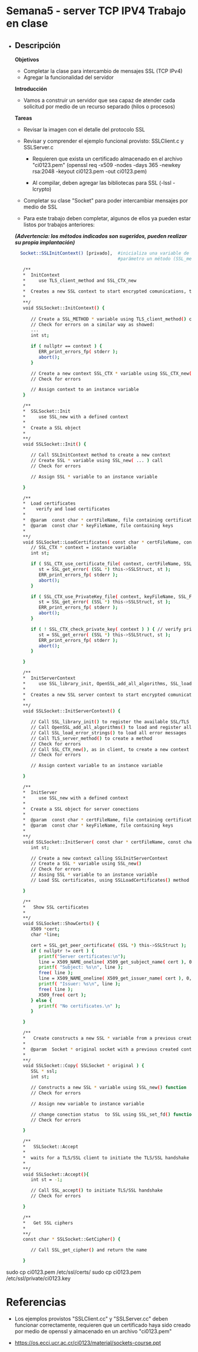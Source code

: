 # Semana5 - server TCP IPV4 Trabajo en clase
  - ## Descripción 
 
    **Objetivos**
      - Completar la clase para intercambio de mensajes SSL (TCP IPv4)
      - Agregar la funcionalidad del servidor

    **Introducción**
      - Vamos a construir un servidor que sea capaz de atender cada solicitud por medio de un recurso separado (hilos o procesos)

    **Tareas**
      - Revisar la imagen con el detalle del protocolo SSL

      - Revisar y comprender el ejemplo funcional provisto: SSLClient.c y SSLServer.c
         - Requieren que exista un certificado almacenado en el archivo "ci0123.pem"
         (openssl req -x509 -nodes -days 365 -newkey rsa:2048 -keyout ci0123.pem -out ci0123.pem)

         - Al compilar, deben agregar las bibliotecas para SSL (-lssl -lcrypto)

      - Completar su clase "Socket" para poder intercambiar mensajes por medio de SSL

      - Para este trabajo deben completar, algunos de ellos ya pueden estar listos por trabajos anteriores:

     ***(Advertencia: los métodos indicados son sugeridos, pueden realizar su propia implantación)***

      ```bash
        Socket::SSLInitContext() [privado],  #inicializa una variable de instancia con el método SSL_CTX_new, la que recibe como
                                             #parámetro un método (SSL_method inicializado con TLS_client_method())
      ```
      ```bash
         /**
         *  InitContext
         *     use TLS_client_method and SSL_CTX_new
         *
         *  Creates a new SSL context to start encrypted comunications, this context is stored in class instance
         *
         **/
         void SSLSocket::InitContext() {
            
            // Create a SSL_METHOD * variable using TLS_client_method() call
            // Check for errors on a similar way as showed:
            ...
            int st;

            if ( nullptr == context ) {
               ERR_print_errors_fp( stderr );
               abort();
            }

            // Create a new context SSL_CTX * variable using SSL_CTX_new( ... )
            // Check for errors

            // Assign context to an instance variable
         }
      ```

      ```bash
         /**
         *  SSLSocket::Init
         *     use SSL_new with a defined context
         *
         *  Create a SSL object
         *
         **/
         void SSLSocket::Init() {

            // Call SSLInitContext method to create a new context
            // Create SSL * variable using SSL_new( ... ) call
            // Check for errors

            // Assign SSL * variable to an instance variable

         }
      ```

      ```bash
         /**
         *  Load certificates
         *    verify and load certificates
         *
         *  @param	const char * certFileName, file containing certificate
         *  @param	const char * keyFileName, file containing keys
         *
         **/
         void SSLSocket::LoadCertificates( const char * certFileName, const char * keyFileName ) {
            // SSL_CTX * context = instance variable
            int st;

            if ( SSL_CTX_use_certificate_file( context, certFileName, SSL_FILETYPE_PEM ) <= 0 ) {	 // set the local certificate from CertFile
               st = SSL_get_error( (SSL *) this->SSLStruct, st );
               ERR_print_errors_fp( stderr );
               abort();
            }

            if ( SSL_CTX_use_PrivateKey_file( context, keyFileName, SSL_FILETYPE_PEM ) <= 0 ) {	// set the private key from KeyFile (may be the same as CertFile)
               st = SSL_get_error( (SSL *) this->SSLStruct, st );
               ERR_print_errors_fp( stderr );
               abort();
            }

            if ( ! SSL_CTX_check_private_key( context ) ) {	// verify private key
               st = SSL_get_error( (SSL *) this->SSLStruct, st );
               ERR_print_errors_fp( stderr );
               abort();
            }

         }
      ```

      ```bash
         /**
         *  InitServerContext
         *     use SSL_library_init, OpenSSL_add_all_algorithms, SSL_load_error_strings, TLS_server_method, SSL_CTX_new
         *
         *  Creates a new SSL server context to start encrypted comunications, this context is stored in class instance
         *
         **/
         void SSLSocket::InitServerContext() {

            // Call SSL_library_init() to register the available SSL/TLS ciphers and digests
            // Call OpenSSL_add_all_algorithms() to load and register all cryptos, etc.
            // Call SSL_load_error_strings() to load all error messages
            // Call TLS_server_method() to create a method
            // Check for errors
            // Call SSL_CTX_new(), as in client, to create a new context
            // Check for errors

            // Assign context variable to an instance variable

         }
      ```

      ```bash
         /**
         *  InitServer
         *     use SSL_new with a defined context
         *
         *  Create a SSL object for server conections
         *
         *  @param	const char * certFileName, file containing certificate
         *  @param	const char * keyFileName, file containing keys
         *
         **/
         void SSLSocket::InitServer( const char * certFileName, const char * keyFileName ) {
            int st;

            // Create a new context calling SSLInitServerContext
            // Create a SSL * variable using SSL_new()
            // Check for errors
            // Assing SSL * variable to an instance variable
            // Load SSL certificates, using SSLLoadCertificates() method

         }
      ```

      ```bash
         /**
         *   Show SSL certificates
         *
         **/
         void SSLSocket::ShowCerts() {
            X509 *cert;
            char *line;

            cert = SSL_get_peer_certificate( (SSL *) this->SSLStruct );		 // Get certificates (if available)
            if ( nullptr != cert ) {
               printf("Server certificates:\n");
               line = X509_NAME_oneline( X509_get_subject_name( cert ), 0, 0 );
               printf( "Subject: %s\n", line );
               free( line );
               line = X509_NAME_oneline( X509_get_issuer_name( cert ), 0, 0 );
               printf( "Issuer: %s\n", line );
               free( line );
               X509_free( cert );
            } else {
               printf( "No certificates.\n" );
            }

         }
      ```

      ```bash
         /**
         *   Create constructs a new SSL * variable from a previous created context
         *
         *  @param	Socket * original socket with a previous created context
         *
         **/
         void SSLSocket::Copy( SSLSocket * original ) {
            SSL * ssl;
            int st;

            // Constructs a new SSL * variable using SSL_new() function
            // Check for errors

            // Assign new variable to instance variable

            // change conection status  to SSL using SSL_set_fd() function
            // Check for errors 

         }
      ```

      ```bash
         /**
         *   SSLSocket::Accept
         *
         *  waits for a TLS/SSL client to initiate the TLS/SSL handshake
         *
         **/
         void SSLSocket::Accept(){
            int st = -1;

            // Call SSL_accept() to initiate TLS/SSL handshake
            // Check for errors

         }
      ```

      ```bash
         /**
         *   Get SSL ciphers
         *
         **/
         const char * SSLSocket::GetCipher() {

            // Call SSL_get_cipher() and return the name

         }
      ```

sudo cp ci0123.pem /etc/ssl/certs/
sudo cp ci0123.pem /etc/ssl/private/ci0123.key

# Referencias
   - Los ejemplos provistos "SSLClient.cc" y "SSLServer.cc" deben funcionar correctamente, requieren que un certificado haya sido creado por medio de openssl y almacenado en un archivo "ci0123.pem"

   - https://os.ecci.ucr.ac.cr/ci0123/material/sockets-course.ppt
